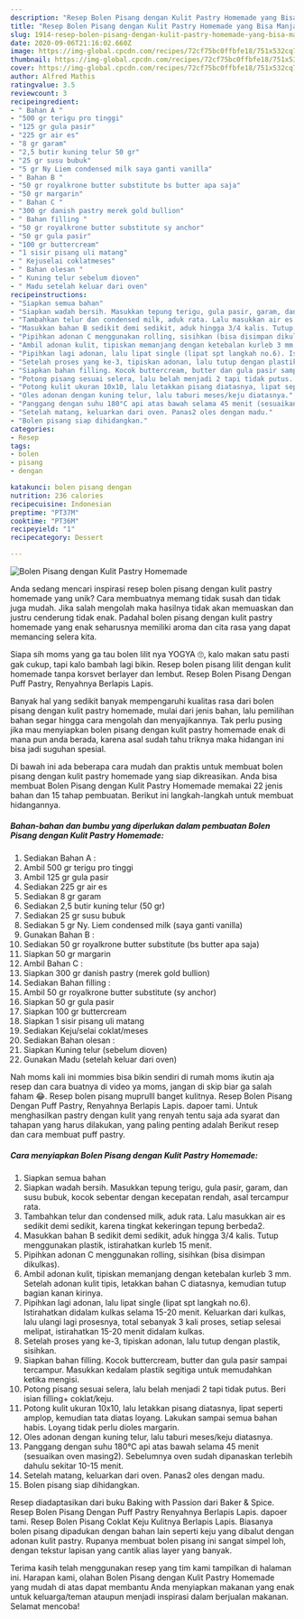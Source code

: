 ```yaml
---
description: "Resep Bolen Pisang dengan Kulit Pastry Homemade yang Bisa Manjain Lidah"
title: "Resep Bolen Pisang dengan Kulit Pastry Homemade yang Bisa Manjain Lidah"
slug: 1914-resep-bolen-pisang-dengan-kulit-pastry-homemade-yang-bisa-manjain-lidah
date: 2020-09-06T21:16:02.660Z
image: https://img-global.cpcdn.com/recipes/72cf75bc0ffbfe18/751x532cq70/bolen-pisang-dengan-kulit-pastry-homemade-foto-resep-utama.jpg
thumbnail: https://img-global.cpcdn.com/recipes/72cf75bc0ffbfe18/751x532cq70/bolen-pisang-dengan-kulit-pastry-homemade-foto-resep-utama.jpg
cover: https://img-global.cpcdn.com/recipes/72cf75bc0ffbfe18/751x532cq70/bolen-pisang-dengan-kulit-pastry-homemade-foto-resep-utama.jpg
author: Alfred Mathis
ratingvalue: 3.5
reviewcount: 3
recipeingredient:
- " Bahan A "
- "500 gr terigu pro tinggi"
- "125 gr gula pasir"
- "225 gr air es"
- "8 gr garam"
- "2,5 butir kuning telur 50 gr"
- "25 gr susu bubuk"
- "5 gr Ny Liem condensed milk saya ganti vanilla"
- " Bahan B "
- "50 gr royalkrone butter substitute bs butter apa saja"
- "50 gr margarin"
- " Bahan C "
- "300 gr danish pastry merek gold bullion"
- " Bahan filling "
- "50 gr royalkrone butter substitute sy anchor"
- "50 gr gula pasir"
- "100 gr buttercream"
- "1 sisir pisang uli matang"
- " Kejuselai coklatmeses"
- " Bahan olesan "
- " Kuning telur sebelum dioven"
- " Madu setelah keluar dari oven"
recipeinstructions:
- "Siapkan semua bahan"
- "Siapkan wadah bersih. Masukkan tepung terigu, gula pasir, garam, dan susu bubuk, kocok sebentar dengan kecepatan rendah, asal tercampur rata."
- "Tambahkan telur dan condensed milk, aduk rata. Lalu masukkan air es sedikit demi sedikit, karena tingkat kekeringan tepung berbeda2."
- "Masukkan bahan B sedikit demi sedikit, aduk hingga 3/4 kalis. Tutup menggunakan plastik, istirahatkan kurleb 15 menit."
- "Pipihkan adonan C menggunakan rolling, sisihkan (bisa disimpan dikulkas)."
- "Ambil adonan kulit, tipiskan memanjang dengan ketebalan kurleb 3 mm. Setelah adonan kulit tipis, letakkan bahan C diatasnya, kemudian tutup bagian kanan kirinya."
- "Pipihkan lagi adonan, lalu lipat single (lipat spt langkah no.6). Istirahatkan didalam kulkas selama 15-20 menit. Keluarkan dari kulkas, lalu ulangi lagi prosesnya, total sebanyak 3 kali proses, setiap selesai melipat, istirahatkan 15-20 menit didalam kulkas."
- "Setelah proses yang ke-3, tipiskan adonan, lalu tutup dengan plastik, sisihkan."
- "Siapkan bahan filling. Kocok buttercream, butter dan gula pasir sampai tercampur. Masukkan kedalam plastik segitiga untuk memudahkan ketika mengisi."
- "Potong pisang sesuai selera, lalu belah menjadi 2 tapi tidak putus. Beri isian filling+ coklat/keju."
- "Potong kulit ukuran 10x10, lalu letakkan pisang diatasnya, lipat seperti amplop, kemudian tata diatas loyang. Lakukan sampai semua bahan habis. Loyang tidak perlu dioles margarin."
- "Oles adonan dengan kuning telur, lalu taburi meses/keju diatasnya."
- "Panggang dengan suhu 180°C api atas bawah selama 45 menit (sesuaikan oven masing2). Sebelumnya oven sudah dipanaskan terlebih dahulu sekitar 10-15 menit."
- "Setelah matang, keluarkan dari oven. Panas2 oles dengan madu."
- "Bolen pisang siap dihidangkan."
categories:
- Resep
tags:
- bolen
- pisang
- dengan

katakunci: bolen pisang dengan 
nutrition: 236 calories
recipecuisine: Indonesian
preptime: "PT37M"
cooktime: "PT36M"
recipeyield: "1"
recipecategory: Dessert

---
```



![Bolen Pisang dengan Kulit Pastry Homemade](https://img-global.cpcdn.com/recipes/72cf75bc0ffbfe18/751x532cq70/bolen-pisang-dengan-kulit-pastry-homemade-foto-resep-utama.jpg)

Anda sedang mencari inspirasi resep bolen pisang dengan kulit pastry homemade yang unik? Cara membuatnya memang tidak susah dan tidak juga mudah. Jika salah mengolah maka hasilnya tidak akan memuaskan dan justru cenderung tidak enak. Padahal bolen pisang dengan kulit pastry homemade yang enak seharusnya memiliki aroma dan cita rasa yang dapat memancing selera kita.

Siapa sih moms yang ga tau bolen lilit nya YOGYA 🙄, kalo makan satu pasti gak cukup, tapi kalo bambah lagi bikin. Resep bolen pisang lilit dengan kulit homemade tanpa korsvet berlayer dan lembut. Resep Bolen Pisang Dengan Puff Pastry, Renyahnya Berlapis Lapis.

Banyak hal yang sedikit banyak mempengaruhi kualitas rasa dari bolen pisang dengan kulit pastry homemade, mulai dari jenis bahan, lalu pemilihan bahan segar hingga cara mengolah dan menyajikannya. Tak perlu pusing jika mau menyiapkan bolen pisang dengan kulit pastry homemade enak di mana pun anda berada, karena asal sudah tahu triknya maka hidangan ini bisa jadi suguhan spesial.


Di bawah ini ada beberapa cara mudah dan praktis untuk membuat bolen pisang dengan kulit pastry homemade yang siap dikreasikan. Anda bisa membuat Bolen Pisang dengan Kulit Pastry Homemade memakai 22 jenis bahan dan 15 tahap pembuatan. Berikut ini langkah-langkah untuk membuat hidangannya.

<!--inarticleads1-->

##### Bahan-bahan dan bumbu yang diperlukan dalam pembuatan Bolen Pisang dengan Kulit Pastry Homemade:

1. Sediakan  Bahan A :
1. Ambil 500 gr terigu pro tinggi
1. Ambil 125 gr gula pasir
1. Sediakan 225 gr air es
1. Sediakan 8 gr garam
1. Sediakan 2,5 butir kuning telur (50 gr)
1. Sediakan 25 gr susu bubuk
1. Sediakan 5 gr Ny. Liem condensed milk (saya ganti vanilla)
1. Gunakan  Bahan B :
1. Sediakan 50 gr royalkrone butter substitute (bs butter apa saja)
1. Siapkan 50 gr margarin
1. Ambil  Bahan C :
1. Siapkan 300 gr danish pastry (merek gold bullion)
1. Sediakan  Bahan filling :
1. Ambil 50 gr royalkrone butter substitute (sy anchor)
1. Siapkan 50 gr gula pasir
1. Siapkan 100 gr buttercream
1. Siapkan 1 sisir pisang uli matang
1. Sediakan  Keju/selai coklat/meses
1. Sediakan  Bahan olesan :
1. Siapkan  Kuning telur (sebelum dioven)
1. Gunakan  Madu (setelah keluar dari oven)


Nah moms kali ini mommies bisa bikin sendiri di rumah moms ikutin aja resep dan cara buatnya di video ya moms, jangan di skip biar ga salah faham 😂. Resep bolen pisang muprulll banget kulitnya. Resep Bolen Pisang Dengan Puff Pastry, Renyahnya Berlapis Lapis. dapoer tami. Untuk menghasilkan pastry dengan kulit yang renyah tentu saja ada syarat dan tahapan yang harus dilakukan, yang paling penting adalah Berikut resep dan cara membuat puff pastry. 

<!--inarticleads2-->

##### Cara menyiapkan Bolen Pisang dengan Kulit Pastry Homemade:

1. Siapkan semua bahan
1. Siapkan wadah bersih. Masukkan tepung terigu, gula pasir, garam, dan susu bubuk, kocok sebentar dengan kecepatan rendah, asal tercampur rata.
1. Tambahkan telur dan condensed milk, aduk rata. Lalu masukkan air es sedikit demi sedikit, karena tingkat kekeringan tepung berbeda2.
1. Masukkan bahan B sedikit demi sedikit, aduk hingga 3/4 kalis. Tutup menggunakan plastik, istirahatkan kurleb 15 menit.
1. Pipihkan adonan C menggunakan rolling, sisihkan (bisa disimpan dikulkas).
1. Ambil adonan kulit, tipiskan memanjang dengan ketebalan kurleb 3 mm. Setelah adonan kulit tipis, letakkan bahan C diatasnya, kemudian tutup bagian kanan kirinya.
1. Pipihkan lagi adonan, lalu lipat single (lipat spt langkah no.6). Istirahatkan didalam kulkas selama 15-20 menit. Keluarkan dari kulkas, lalu ulangi lagi prosesnya, total sebanyak 3 kali proses, setiap selesai melipat, istirahatkan 15-20 menit didalam kulkas.
1. Setelah proses yang ke-3, tipiskan adonan, lalu tutup dengan plastik, sisihkan.
1. Siapkan bahan filling. Kocok buttercream, butter dan gula pasir sampai tercampur. Masukkan kedalam plastik segitiga untuk memudahkan ketika mengisi.
1. Potong pisang sesuai selera, lalu belah menjadi 2 tapi tidak putus. Beri isian filling+ coklat/keju.
1. Potong kulit ukuran 10x10, lalu letakkan pisang diatasnya, lipat seperti amplop, kemudian tata diatas loyang. Lakukan sampai semua bahan habis. Loyang tidak perlu dioles margarin.
1. Oles adonan dengan kuning telur, lalu taburi meses/keju diatasnya.
1. Panggang dengan suhu 180°C api atas bawah selama 45 menit (sesuaikan oven masing2). Sebelumnya oven sudah dipanaskan terlebih dahulu sekitar 10-15 menit.
1. Setelah matang, keluarkan dari oven. Panas2 oles dengan madu.
1. Bolen pisang siap dihidangkan.


Resep diadaptasikan dari buku Baking with Passion dari Baker &amp; Spice. Resep Bolen Pisang Dengan Puff Pastry Renyahnya Berlapis Lapis. dapoer tami. Resep Bolen Pisang Coklat Keju Kulitnya Berlapis Lapis. Biasanya bolen pisang dipadukan dengan bahan lain seperti keju yang dibalut dengan adonan kulit pastry. Rupanya membuat bolen pisang ini sangat simpel loh, dengan tekstur lapisan yang cantik alias layer yang banyak. 

Terima kasih telah menggunakan resep yang tim kami tampilkan di halaman ini. Harapan kami, olahan Bolen Pisang dengan Kulit Pastry Homemade yang mudah di atas dapat membantu Anda menyiapkan makanan yang enak untuk keluarga/teman ataupun menjadi inspirasi dalam berjualan makanan. Selamat mencoba!
